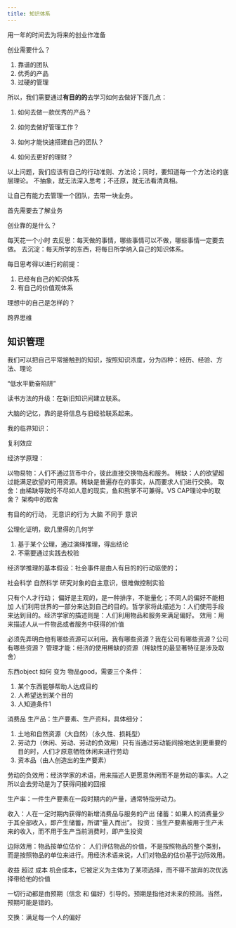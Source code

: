 ```yaml
---
title: 知识体系
---
```


用一年的时间去为将来的创业作准备

创业需要什么？

1. 靠谱的团队
2. 优秀的产品
3. 过硬的管理

所以，我们需要通过**有目的的**去学习如何去做好下面几点：

1. 如何去做一款优秀的产品？

2. 如何去做好管理工作？

3. 如何才能快速搭建自己的团队？

4. 如何去更好的理财？

<!-- more -->

以上问题，我们应该有自己的行动准则、方法论；同时，要知道每一个方法论的底层理论。
不抽象，就无法深入思考；不还原，就无法看清真相。

让自己有能力去管理一个团队，去带一块业务。

首先需要去了解业务

创业靠的是什么？

每天花一个小时
去反思：每天做的事情，哪些事情可以不做，哪些事情一定要去做。
去沉淀：每天所学的东西，将每日所学纳入自己的知识体系。

每日思考得以进行的前提：

1. 已经有自己的知识体系
2. 有自己的价值观体系

理想中的自己是怎样的？

跨界思维

## 知识管理

我们可以把自己平常接触到的知识，按照知识浓度，分为四种：经历、经验、方法、理论

“低水平勤奋陷阱”

读书方法的升级：在新旧知识间建立联系。

大脑的记忆，靠的是将信息与旧经验联系起来。

我的临界知识：

复利效应

经济学原理：

以物易物：人们不通过货币中介，彼此直接交换物品和服务。
稀缺：人的欲望超过能满足欲望的可用资源。稀缺是普遍存在的事实，从而要求人们进行交换。
取舍：由稀缺导致的不尽如人意的现实，鱼和熊掌不可兼得。VS CAP理论中的取舍？ 架构中的取舍

有目的的行动， 无意识的行为
大脑 不同于 意识

公理化证明，欧几里得的几何学

1. 基于某个公理，通过演绎推理，得出结论
2. 不需要通过实践去校验

经济学推理的基本假设：社会事件是由人有目的的行动驱使的；

社会科学 自然科学
研究对象的自主意识，很难做控制实验

只有个人才行动；
偏好是主观的，是一种排序，不能量化；不同人的偏好不能相加
人们利用世界的一部分来达到自己的目的。哲学家将此描述为：人们使用手段来达到目的。经济学家的描述则是：人们利用物品和服务来满足偏好。
效用：用来描述人从一件物品或者服务中获得的价值

必须先弄明白他有哪些资源可以利用。我有哪些资源？我在公司有哪些资源？公司有哪些资源？
管理才能：经济的使用稀缺的资源（稀缺性的最显著特征是涉及取舍）

东西object 如何 变为 物品good，需要三个条件：

1. 某个东西能够帮助人达成目的
2. 人希望达到某个目的
3. 人知道条件1

消费品
生产品：生产要素、生产资料，具体细分：

1. 土地和自然资源（大自然）（永久性、损耗型）
2. 劳动力（休闲、劳动、劳动的负效用）只有当通过劳动能间接地达到更重要的目的时，人们才原意牺牲休闲来进行劳动
3. 资本品（由人创造出的生产要素）

劳动的负效用：经济学家的术语，用来描述人更愿意休闲而不是劳动的事实。人之所以会去劳动是为了获得间接的回报

生产率：一件生产要素在一段时期内的产量，通常特指劳动力。

收入：人在一定时期内获得的新增消费品与服务的产出
储蓄：如果人的消费量少于其全部收入，即产生储蓄，所谓“量入而出”。
投资：当生产要素被用于生产未来的收入，而不用于生产当前消费时，即产生投资

边际效用：物品按单位估价：
人们评估物品的价值，不是按照物品的整个类别，而是按照物品的单位来进行。用经济术语来说，人们对物品的估价基于边际效用。

收益 超过 成本
机会成本，它被定义为主体为了某项选择，而不得不放弃的次优选择带给他的价值

一切行动都是由预期（信念 和 偏好）引导的。预期是指他对未来的预测。当然，预期可能是错的。

交换：满足每一个人的偏好
